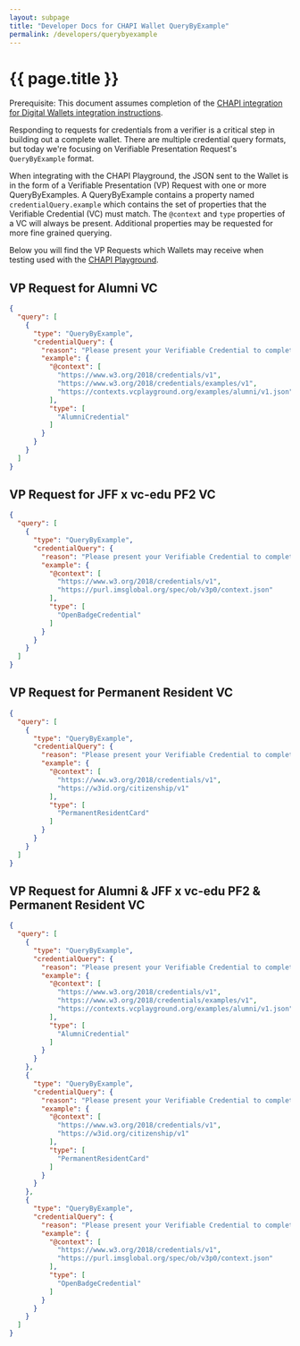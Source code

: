 ```yaml
---
layout: subpage
title: "Developer Docs for CHAPI Wallet QueryByExample"
permalink: /developers/querybyexample
---
```

# {{ page.title }}

Prerequisite: This document assumes completion of the
[CHAPI integration for Digital Wallets integration instructions](wallets).

Responding to requests for credentials from a verifier is a critical step in building out a complete wallet. There are multiple credential query formats, but today we're focusing on Verifiable Presentation Request's `QueryByExample` format.

When integrating with the CHAPI Playground, the JSON sent to the Wallet is in the form of a Verifiable Presentation (VP) Request with one or more QueryByExamples. A QueryByExample contains a property named `credentialQuery.example` which contains the set of properties that the Verifiable Credential (VC) must match. The `@context` and `type` properties of a VC will always be present. Additional properties may be requested for more fine grained querying.

Below you will find the VP Requests which Wallets may receive when testing used with the [CHAPI Playground](https://playground.chapi.io/).

## VP Request for Alumni VC
```json
{
  "query": [
    {
      "type": "QueryByExample",
      "credentialQuery": {
        "reason": "Please present your Verifiable Credential to complete the verification process.",
        "example": {
          "@context": [
            "https://www.w3.org/2018/credentials/v1",
            "https://www.w3.org/2018/credentials/examples/v1",
            "https://contexts.vcplayground.org/examples/alumni/v1.json"
          ],
          "type": [
            "AlumniCredential"
          ]
        }
      }
    }
  ]
}
```

## VP Request for JFF x vc-edu PF2 VC
```json
{
  "query": [
    {
      "type": "QueryByExample",
      "credentialQuery": {
        "reason": "Please present your Verifiable Credential to complete the verification process.",
        "example": {
          "@context": [
            "https://www.w3.org/2018/credentials/v1",
            "https://purl.imsglobal.org/spec/ob/v3p0/context.json"
          ],
          "type": [
            "OpenBadgeCredential"
          ]
        }
      }
    }
  ]
}
```

## VP Request for Permanent Resident VC
```json
{
  "query": [
    {
      "type": "QueryByExample",
      "credentialQuery": {
        "reason": "Please present your Verifiable Credential to complete the verification process.",
        "example": {
          "@context": [
            "https://www.w3.org/2018/credentials/v1",
            "https://w3id.org/citizenship/v1"
          ],
          "type": [
            "PermanentResidentCard"
          ]
        }
      }
    }
  ]
}
```

## VP Request for Alumni & JFF x vc-edu PF2 & Permanent Resident VC
```json
{
  "query": [
    {
      "type": "QueryByExample",
      "credentialQuery": {
        "reason": "Please present your Verifiable Credential to complete the verification process.",
        "example": {
          "@context": [
            "https://www.w3.org/2018/credentials/v1",
            "https://www.w3.org/2018/credentials/examples/v1",
            "https://contexts.vcplayground.org/examples/alumni/v1.json"
          ],
          "type": [
            "AlumniCredential"
          ]
        }
      }
    },
    {
      "type": "QueryByExample",
      "credentialQuery": {
        "reason": "Please present your Verifiable Credential to complete the verification process.",
        "example": {
          "@context": [
            "https://www.w3.org/2018/credentials/v1",
            "https://w3id.org/citizenship/v1"
          ],
          "type": [
            "PermanentResidentCard"
          ]
        }
      }
    },
    {
      "type": "QueryByExample",
      "credentialQuery": {
        "reason": "Please present your Verifiable Credential to complete the verification process.",
        "example": {
          "@context": [
            "https://www.w3.org/2018/credentials/v1",
            "https://purl.imsglobal.org/spec/ob/v3p0/context.json"
          ],
          "type": [
            "OpenBadgeCredential"
          ]
        }
      }
    }
  ]
}
```
